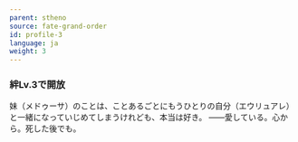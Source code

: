 ```yaml
---
parent: stheno
source: fate-grand-order
id: profile-3
language: ja
weight: 3
---
```


### 絆Lv.3で開放

妹（メドゥーサ）のことは、ことあるごとにもうひとりの自分（エウリュアレ）と一緒になっていじめてしまうけれども、本当は好き。
――愛している。心から。死した後でも。
